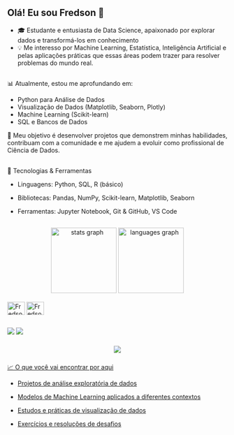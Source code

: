## Olá! Eu sou Fredson 👋


- 🎓 Estudante e entusiasta de Data Science, apaixonado por explorar dados e transformá-los em conhecimento
- 💡 Me interesso por Machine Learning, Estatística, Inteligência Artificial e pelas aplicações práticas que essas áreas podem trazer para resolver problemas do mundo real.

##

📊 Atualmente, estou me aprofundando em: 
- Python para Análise de Dados
- Visualização de Dados (Matplotlib, Seaborn, Plotly)
- Machine Learning (Scikit-learn)
- SQL e Bancos de Dados

 🚀 Meu objetivo é desenvolver projetos que demonstrem minhas habilidades, contribuam com a comunidade e me ajudem a evoluir como profissional de Ciência de Dados. 

 ##

 🔧 Tecnologias & Ferramentas

- Linguagens: Python, SQL, R (básico)

- Bibliotecas: Pandas, NumPy, Scikit-learn, Matplotlib, Seaborn

- Ferramentas: Jupyter Notebook, Git & GitHub, VS Code
  ##


<div align="center">
  <img src="https://github-readme-stats.vercel.app/api?username=Fredson-dba&hide_title=false&hide_rank=false&show_icons=true&include_all_commits=true&count_private=true&disable_animations=false&theme=dracula&locale=en&hide_border=false" height="150" alt="stats graph"  />
  <img src="https://github-readme-stats.vercel.app/api/top-langs?username=Fredson-dba&locale=en&hide_title=false&layout=compact&card_width=320&langs_count=5&theme=dracula&hide_border=false" height="150" alt="languages graph"  />
</div>


<div style="display: inline_block"><br>
  <link rel="stylesheet" type='text/css' href="https://cdn.jsdelivr.net/gh/devicons/devicon@latest/devicon.min.css" />
  <img align="center" alt=Fredson-dba-sql" height="30" width="40" src="https://cdn.jsdelivr.net/gh/devicons/devicon@latest/icons/azuresqldatabase/azuresqldatabase-original.svg" />
  <img align="center" alt=Fredson-dba-py" height="30" width="40" src="https://cdn.jsdelivr.net/gh/devicons/devicon@latest/icons/python/python-original-wordmark.svg" />
      
</div>

##

<div>
<a href = "mailto:fredson.magalhaes@gmail.com"><img src = "https://img.shields.io/badge/Gmail-D14836?style=for-the-badge&logo=gmail&logoColor=white" target="_blank"></a>
<a href = "https://www.linkedin.com/in/fredson-magalhaes/" target="_blank"><img src= "https://img.shields.io/badge/LinkedIn-0077B5?style=for-the-badge&logo=linkedin&logoColor=white" target="_blank"</a>
</div>

###

<div align="center">
  <img src="https://visitor-badge.laobi.icu/badge?page_id=Fredson-dba&"  />
</div>

###


📈 O que você vai encontrar por aqui

- Projetos de análise exploratória de dados

- Modelos de Machine Learning aplicados a diferentes contextos

- Estudos e práticas de visualização de dados

- Exercícios e resoluções de desafios


